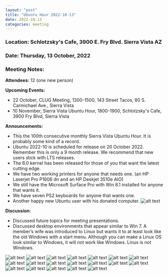 ```yaml
---
layout: "post"
title: "Ubuntu Hour 2022-10-13"
date: 2022-10-13
categories: meeting
---
```


### Location: Schlotzsky's Cafe, 3900 E. Fry Blvd. Sierra Vista AZ

### Date: Thursday, 13 October, 2022

### Meeting Notes:

**Attendees:** 12 (one new person)

**Upcoming Events:**
 * 22 October, CLUG Meeting, 1300-1500, 143 Street Tacos, 80 S. Carmichael Ave., Sierra Vista
 * 10 November, Sierra Vista Ubuntu Hour, 1800-1900, Schlotzsky's Cafe, 3900 Fry Blvd, Sierra Vista

**Announcements:**
 * This the 100th consecutive monthly Sierra Vista Ubuntu Hour.  It is probably some kind of a record.
 * Ubuntu 2022-10 is scheduled for release on 20 October 2022.  Remember this is only a 9 month release.  We recommend that new users stick with LTS releases.
 * The 6.0 kernel has been released for those of you that want the latest cutting edge.
 * We have two working printers for anyone that needs one.  (an HP Laserjet Pro P1606 dn and an HP Deskjet 3510e AIO)
 * We still have the Microsoft Surface Pro with Win 8.1 installed for anyone that wants it.
 * We have seven PS2 keyboards for anyone that wants one.
 * Another happy new Ubuntu user with his donated computer.
![alt text](https://raw.githubusercontent.com/CochiseLinuxUsersGroup/CochiseLinuxUsersGroup.github.io/master/images2/rsz_seanwithcomputer.jpg)

**Discussion:**
 * Discussed future topics for meeting presentations.
 * Discussed desktop environments that appear similar to Win 7.  A member’s wife was introduced to Linux but wants it to at least look like the old Windows with a start menu.  Although you can make a Linux OS look similar to Windows, it will not work like Windows.  Linux is not Windows.

![alt text](https://raw.githubusercontent.com/CochiseLinuxUsersGroup/CochiseLinuxUsersGroup.github.io/master/images2/rsz_sv_ubuntuhour_2022-10-13_1.jpg)
![alt text](https://raw.githubusercontent.com/CochiseLinuxUsersGroup/CochiseLinuxUsersGroup.github.io/master/images2/rsz_sv_ubuntuhour_2022-10-13_2.jpg)
![alt text](https://raw.githubusercontent.com/CochiseLinuxUsersGroup/CochiseLinuxUsersGroup.github.io/master/images2/rsz_sv_ubuntuhour_2022-10-13_3.jpg)
![alt text](https://raw.githubusercontent.com/CochiseLinuxUsersGroup/CochiseLinuxUsersGroup.github.io/master/images2/rsz_sv_ubuntuhour_2022-10-13_4.jpg)
![alt text](https://raw.githubusercontent.com/CochiseLinuxUsersGroup/CochiseLinuxUsersGroup.github.io/master/images2/rsz_sv_ubuntuhour_2022-10-13_5.jpg)
![alt text](https://raw.githubusercontent.com/CochiseLinuxUsersGroup/CochiseLinuxUsersGroup.github.io/master/images2/rsz_sv_ubuntuhour_2022-10-13_6.jpg)
![alt text](https://raw.githubusercontent.com/CochiseLinuxUsersGroup/CochiseLinuxUsersGroup.github.io/master/images2/rsz_sv_ubuntuhour_2022-10-13_7.jpg)
![alt text](https://raw.githubusercontent.com/CochiseLinuxUsersGroup/CochiseLinuxUsersGroup.github.io/master/images2/rsz_sv_ubuntuhour_2022-10-13_8.jpg)
![alt text](https://raw.githubusercontent.com/CochiseLinuxUsersGroup/CochiseLinuxUsersGroup.github.io/master/images2/rsz_sv_ubuntuhour_2022-10-13_9.jpg)
![alt text](https://raw.githubusercontent.com/CochiseLinuxUsersGroup/CochiseLinuxUsersGroup.github.io/master/images2/rsz_sv_ubuntuhour_2022-10-13_10.jpg)
![alt text](https://raw.githubusercontent.com/CochiseLinuxUsersGroup/CochiseLinuxUsersGroup.github.io/master/images2/rsz_sv_ubuntuhour_2022-10-13_11.jpg)
![alt text](https://raw.githubusercontent.com/CochiseLinuxUsersGroup/CochiseLinuxUsersGroup.github.io/master/images2/rsz_sv_ubuntuhour_2022-10-13_12.jpg)
![alt text](https://raw.githubusercontent.com/CochiseLinuxUsersGroup/CochiseLinuxUsersGroup.github.io/master/images2/rsz_sv_ubuntuhour_2022-10-13_13.jpg)
![alt text](https://raw.githubusercontent.com/CochiseLinuxUsersGroup/CochiseLinuxUsersGroup.github.io/master/images2/rsz_sv_ubuntuhour_2022-10-13_14.jpg)
![alt text](https://raw.githubusercontent.com/CochiseLinuxUsersGroup/CochiseLinuxUsersGroup.github.io/master/images2/rsz_sv_ubuntuhour_2022-10-13_15.jpg)
![alt text](https://raw.githubusercontent.com/CochiseLinuxUsersGroup/CochiseLinuxUsersGroup.github.io/master/images2/rsz_sv_ubuntuhour_2022-10-13_16.jpg)
![alt text](https://raw.githubusercontent.com/CochiseLinuxUsersGroup/CochiseLinuxUsersGroup.github.io/master/images2/rsz_sv_ubuntuhour_2022-10-13_17.jpg)
![alt text](https://raw.githubusercontent.com/CochiseLinuxUsersGroup/CochiseLinuxUsersGroup.github.io/master/images2/rsz_sv_ubuntuhour_2022-10-13_18.jpg)
![alt text](https://raw.githubusercontent.com/CochiseLinuxUsersGroup/CochiseLinuxUsersGroup.github.io/master/images2/rsz_sv_ubuntuhour_2022-10-13_19.jpg)
